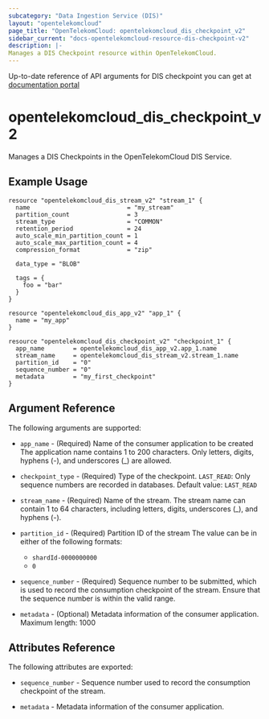 ```yaml
---
subcategory: "Data Ingestion Service (DIS)"
layout: "opentelekomcloud"
page_title: "OpenTelekomCloud: opentelekomcloud_dis_checkpoint_v2"
sidebar_current: "docs-opentelekomcloud-resource-dis-checkpoint-v2"
description: |-
Manages a DIS Checkpoint resource within OpenTelekomCloud.
---
```


Up-to-date reference of API arguments for DIS checkpoint you can get at
[documentation portal](https://docs.otc.t-systems.com/data-ingestion-service/api-ref/api_description/checkpoint_management/index.html)

# opentelekomcloud_dis_checkpoint_v2

Manages a DIS Checkpoints in the OpenTelekomCloud DIS Service.

## Example Usage

```hcl
resource "opentelekomcloud_dis_stream_v2" "stream_1" {
  name                           = "my_stream"
  partition_count                = 3
  stream_type                    = "COMMON"
  retention_period               = 24
  auto_scale_min_partition_count = 1
  auto_scale_max_partition_count = 4
  compression_format             = "zip"

  data_type = "BLOB"

  tags = {
    foo = "bar"
  }
}

resource "opentelekomcloud_dis_app_v2" "app_1" {
  name = "my_app"
}

resource "opentelekomcloud_dis_checkpoint_v2" "checkpoint_1" {
  app_name        = opentelekomcloud_dis_app_v2.app_1.name
  stream_name     = opentelekomcloud_dis_stream_v2.stream_1.name
  partition_id    = "0"
  sequence_number = "0"
  metadata        = "my_first_checkpoint"
}
```

## Argument Reference

The following arguments are supported:

* `app_name` - (Required) Name of the consumer application to be created
  The application name contains 1 to 200 characters. Only letters, digits, hyphens (-), and underscores (_) are allowed.

* `checkpoint_type` - (Required) Type of the checkpoint. `LAST_READ`: Only sequence numbers are recorded in databases.
  Default value: `LAST_READ`

* `stream_name` - (Required) Name of the stream. The stream name can contain 1 to 64 characters,
  including letters, digits, underscores (_), and hyphens (-).

* `partition_id` - (Required) Partition ID of the stream The value can be in either of the following formats:
  * `shardId-0000000000`
  * `0`

* `sequence_number` - (Required) Sequence number to be submitted, which is used to record the consumption
  checkpoint of the stream. Ensure that the sequence number is within the valid range.

* `metadata` - (Optional) Metadata information of the consumer application.
  Maximum length: 1000

## Attributes Reference

The following attributes are exported:

* `sequence_number` - Sequence number used to record the consumption checkpoint of the stream.

* `metadata` - Metadata information of the consumer application.
